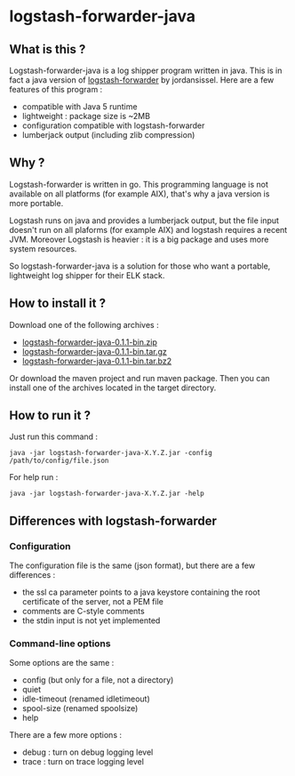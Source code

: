 # logstash-forwarder-java

## What is this ?

Logstash-forwarder-java is a log shipper program written in java. This is in fact a java version of [logstash-forwarder](https://github.com/elasticsearch/logstash-forwarder) by jordansissel.
Here are a few features of this program :
  - compatible with Java 5 runtime
  - lightweight : package size is ~2MB
  - configuration compatible with logstash-forwarder
  - lumberjack output (including zlib compression)

## Why ?

Logstash-forwarder is written in go. This programming language is not available on all platforms (for example AIX), that's why a java version is more portable.

Logstash runs on java and provides a lumberjack output, but the file input doesn't run on all plaforms (for example AIX) and logstash requires a recent JVM. Moreover Logstash is heavier : it is a big package and uses more system resources.

So logstash-forwarder-java is a solution for those who want a portable, lightweight log shipper for their ELK stack.

## How to install it ?

Download one of the following archives :
  - [logstash-forwarder-java-0.1.1-bin.zip](https://github.com/didfet/logstash-forwarder-java/releases/download/0.1.1/logstash-forwarder-java-0.1.1-bin.zip)
  - [logstash-forwarder-java-0.1.1-bin.tar.gz](https://github.com/didfet/logstash-forwarder-java/releases/download/0.1.1/logstash-forwarder-java-0.1.1-bin.tar.gz)
  - [logstash-forwarder-java-0.1.1-bin.tar.bz2](https://github.com/didfet/logstash-forwarder-java/releases/download/0.1.1/logstash-forwarder-java-0.1.1-bin.tar.bz2)

Or download the maven project and run maven package. Then you can install one of the archives located in the target directory.

## How to run it ?

Just run this command :

    java -jar logstash-forwarder-java-X.Y.Z.jar -config /path/to/config/file.json

For help run :

    java -jar logstash-forwarder-java-X.Y.Z.jar -help

## Differences with logstash-forwarder

### Configuration

The configuration file is the same (json format), but there are a few differences :
  - the ssl ca parameter points to a java keystore containing the root certificate of the server, not a PEM file
  - comments are C-style comments
  - the stdin input is not yet implemented

### Command-line options

Some options are the same :
  - config (but only for a file, not a directory)
  - quiet
  - idle-timeout (renamed idletimeout)
  - spool-size (renamed spoolsize)
  - help

There are a few more options :
  - debug : turn on debug logging level
  - trace : turn on trace logging level

